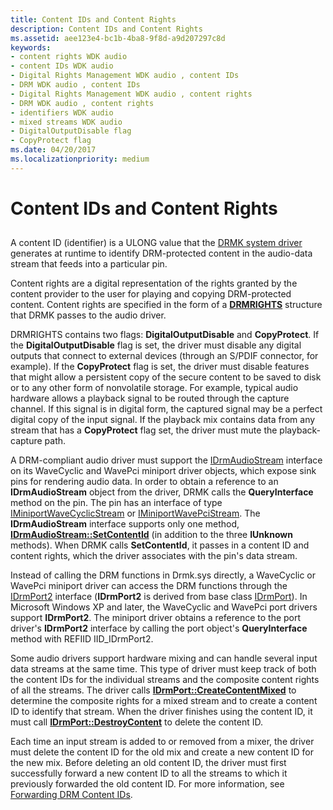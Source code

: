 ```yaml
---
title: Content IDs and Content Rights
description: Content IDs and Content Rights
ms.assetid: aee123e4-bc1b-4ba8-9f8d-a9d207297c8d
keywords:
- content rights WDK audio
- content IDs WDK audio
- Digital Rights Management WDK audio , content IDs
- DRM WDK audio , content IDs
- Digital Rights Management WDK audio , content rights
- DRM WDK audio , content rights
- identifiers WDK audio
- mixed streams WDK audio
- DigitalOutputDisable flag
- CopyProtect flag
ms.date: 04/20/2017
ms.localizationpriority: medium
---
```


# Content IDs and Content Rights


## <span id="content_ids_and_content_rights"></span><span id="CONTENT_IDS_AND_CONTENT_RIGHTS"></span>


A content ID (identifier) is a ULONG value that the [DRMK system driver](kernel-mode-wdm-audio-components.md#drmk_system_driver) generates at runtime to identify DRM-protected content in the audio-data stream that feeds into a particular pin.

Content rights are a digital representation of the rights granted by the content provider to the user for playing and copying DRM-protected content. Content rights are specified in the form of a [**DRMRIGHTS**](/windows-hardware/drivers/ddi/drmk/ns-drmk-tagdrmrights) structure that DRMK passes to the audio driver.

DRMRIGHTS contains two flags: **DigitalOutputDisable** and **CopyProtect**. If the **DigitalOutputDisable** flag is set, the driver must disable any digital outputs that connect to external devices (through an S/PDIF connector, for example). If the **CopyProtect** flag is set, the driver must disable features that might allow a persistent copy of the secure content to be saved to disk or to any other form of nonvolatile storage. For example, typical audio hardware allows a playback signal to be routed through the capture channel. If this signal is in digital form, the captured signal may be a perfect digital copy of the input signal. If the playback mix contains data from any stream that has a **CopyProtect** flag set, the driver must mute the playback-capture path.

A DRM-compliant audio driver must support the [IDrmAudioStream](/windows-hardware/drivers/ddi/drmk/nn-drmk-idrmaudiostream) interface on its WaveCyclic and WavePci miniport driver objects, which expose sink pins for rendering audio data. In order to obtain a reference to an **IDrmAudioStream** object from the driver, DRMK calls the **QueryInterface** method on the pin. The pin has an interface of type [IMiniportWaveCyclicStream](/windows-hardware/drivers/ddi/portcls/nn-portcls-iminiportwavecyclicstream) or [IMiniportWavePciStream](/windows-hardware/drivers/ddi/portcls/nn-portcls-iminiportwavepcistream). The **IDrmAudioStream** interface supports only one method, [**IDrmAudioStream::SetContentId**](/windows-hardware/drivers/ddi/drmk/nf-drmk-idrmaudiostream-setcontentid) (in addition to the three **IUnknown** methods). When DRMK calls **SetContentId**, it passes in a content ID and content rights, which the driver associates with the pin's data stream.

Instead of calling the DRM functions in Drmk.sys directly, a WaveCyclic or WavePci miniport driver can access the DRM functions through the [IDrmPort2](/windows-hardware/drivers/ddi/portcls/nn-portcls-idrmport2) interface (**IDrmPort2** is derived from base class [IDrmPort](/windows-hardware/drivers/ddi/portcls/nn-portcls-idrmport)). In Microsoft Windows XP and later, the WaveCyclic and WavePci port drivers support **IDrmPort2**. The miniport driver obtains a reference to the port driver's **IDrmPort2** interface by calling the port object's **QueryInterface** method with REFIID IID\_IDrmPort2.

Some audio drivers support hardware mixing and can handle several input data streams at the same time. This type of driver must keep track of both the content IDs for the individual streams and the composite content rights of all the streams. The driver calls [**IDrmPort::CreateContentMixed**](/windows-hardware/drivers/ddi/portcls/nf-portcls-idrmport-createcontentmixed) to determine the composite rights for a mixed stream and to create a content ID to identify that stream. When the driver finishes using the content ID, it must call [**IDrmPort::DestroyContent**](/windows-hardware/drivers/ddi/portcls/nf-portcls-idrmport-destroycontent) to delete the content ID.

Each time an input stream is added to or removed from a mixer, the driver must delete the content ID for the old mix and create a new content ID for the new mix. Before deleting an old content ID, the driver must first successfully forward a new content ID to all the streams to which it previously forwarded the old content ID. For more information, see [Forwarding DRM Content IDs](forwarding-drm-content-ids.md).

 

